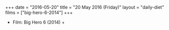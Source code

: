 +++
date = "2016-05-20"
title = "20 May 2016 (Friday)"
layout = "daily-diet"
films = ["big-hero-6-2014"]
+++


* Film: Big Hero 6 (2014) +
